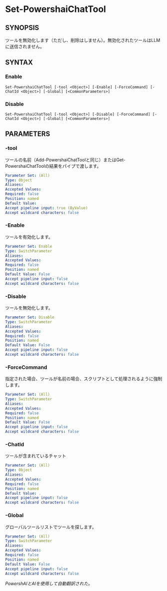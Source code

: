﻿---
external help file: powershai-help.xml
schema: 2.0.0
powershai: true
---

# Set-PowershaiChatTool

## SYNOPSIS <!--!= @#Synop !-->
ツールを無効化します（ただし、削除はしません）。無効化されたツールはLLMに送信されません。

## SYNTAX <!--!= @#Syntax !-->

### Enable
```
Set-PowershaiChatTool [-tool <Object>] [-Enable] [-ForceCommand] [-ChatId <Object>] [-Global] [<CommonParameters>]
```

### Disable
```
Set-PowershaiChatTool [-tool <Object>] [-Disable] [-ForceCommand] [-ChatId <Object>] [-Global] [<CommonParameters>]
```

## PARAMETERS <!--!= @#Params !-->

### -tool
ツールの名前（Add-PowershaiChatToolと同じ）またはGet-PowershaiChatToolの結果をパイプで渡します。

```yml
Parameter Set: (All)
Type: Object
Aliases: 
Accepted Values: 
Required: false
Position: named
Default Value: 
Accept pipeline input: true (ByValue)
Accept wildcard characters: false
```

### -Enable
ツールを有効化します。

```yml
Parameter Set: Enable
Type: SwitchParameter
Aliases: 
Accepted Values: 
Required: false
Position: named
Default Value: False
Accept pipeline input: false
Accept wildcard characters: false
```

### -Disable
ツールを無効化します。

```yml
Parameter Set: Disable
Type: SwitchParameter
Aliases: 
Accepted Values: 
Required: false
Position: named
Default Value: False
Accept pipeline input: false
Accept wildcard characters: false
```

### -ForceCommand
指定された場合、ツールが名前の場合、スクリプトとして処理されるように強制します。

```yml
Parameter Set: (All)
Type: SwitchParameter
Aliases: 
Accepted Values: 
Required: false
Position: named
Default Value: False
Accept pipeline input: false
Accept wildcard characters: false
```

### -ChatId
ツールが含まれているチャット

```yml
Parameter Set: (All)
Type: Object
Aliases: 
Accepted Values: 
Required: false
Position: named
Default Value: .
Accept pipeline input: false
Accept wildcard characters: false
```

### -Global
グローバルツールリストでツールを探します。

```yml
Parameter Set: (All)
Type: SwitchParameter
Aliases: 
Accepted Values: 
Required: false
Position: named
Default Value: False
Accept pipeline input: false
Accept wildcard characters: false
```




<!--PowershaiAiDocBlockStart-->
_PowershAIとAIを使用して自動翻訳された。_
<!--PowershaiAiDocBlockEnd-->
